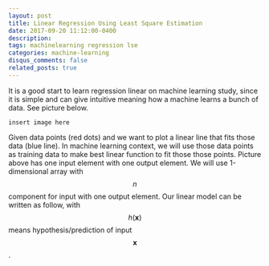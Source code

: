 ```yaml
---
layout: post
title: Linear Regression Using Least Square Estimation
date: 2017-09-20 11:12:00-0400
description: 
tags: machinelearning regression lse
categories: machine-learning
disqus_comments: false
related_posts: true
---
```



It is a good start to learn regression linear on machine learning study, since it is simple and can give intuitive meaning how a machine learns a bunch of data. See picture below.

`insert image here`

Given data points (red dots) and we want to plot a linear line that fits those data (blue line). In machine learning context, we will use those data points as training data to make best linear function to fit those those points. Picture above has one input element with one output element. We will use 1-dimensional array with $$n$$ component for input with one output element. Our linear model can be written as follow, with $$h(\mathbf{x})$$ means hypothesis/prediction of input $$\mathbf{x}$$.